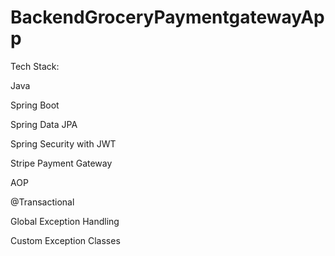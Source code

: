 # BackendGroceryPaymentgatewayApp

Tech Stack:

Java

Spring Boot

Spring Data JPA

Spring Security with JWT

Stripe Payment Gateway

AOP

@Transactional

Global Exception Handling

Custom Exception Classes
